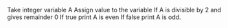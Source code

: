 Take integer variable A
Assign value to the variable 
If A is divisible by 2 and gives remainder 0
If true print A is even
If false print A is odd.
